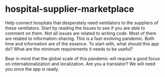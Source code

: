 # hospital-supplier-marketplace

Help connect hospitals that desperately need ventilators to the suppliers of these ventilators. Start by reading the Issues to see if you are able to comment on them. Not all issues are related to writing code. Most of them are related to information-sharing. This is a fast-evolving pandemic. Both time and information are of the essence. To start with, what should this app do? What are the minimum requirements it needs to be useful? 

Bear in mind that the global scale of this pandemic will require a good focus on internationalization and localization. Are you a translator? We will need you once the app is ready. 
